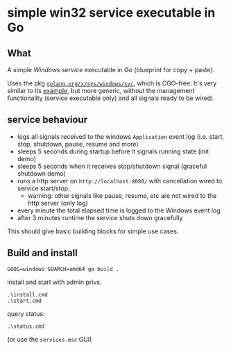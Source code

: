 # simple win32 service executable in Go

## What

A simple *Windows service* executable in Go (blueprint for copy + paste).    
    
Uses the pkg [`golang.org/x/sys/windows/svc`](https://pkg.go.dev/golang.org/x/sys/windows/svc), which is CGO-free. It's very similar to its [example](https://pkg.go.dev/golang.org/x/sys/windows/svc/example), but more generic, without the management functionality (service executable only) and all signals ready to be wired).

## service behaviour

- logs all signals received to the windows `Application` event log (i.e. start, stop, shutdown, pause, resume and more)
- sleeps 5 seconds during startup before it signals running state (init demo)
- sleeps 5 seconds when it receives stop/shutdown signal (graceful shutdown demo)
- runs a http server on `http://localhost:8080/` with cancellation wired to service start/stop.
  - warning: other signals like pause, resume, etc are not wired to the http server (only log)
- every minute the total elapsed time is logged to the Windows event log
- after 3 minutes runtime the service shuts down gracefully

This should give basic building blocks for simple use cases.

## Build and install

```
GOOS=windows GOARCH=amd64 go build .
```

install and start with admin privs:

```
.\install.cmd
.\start.cmd
```

query status:
```
.\status.cmd
```

(or use the `services.msc` GUI)

